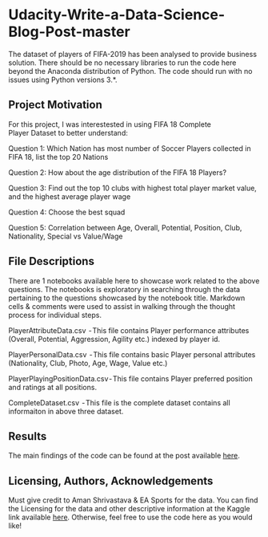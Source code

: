 # Udacity-Write-a-Data-Science-Blog-Post-master
The dataset of players of FIFA-2019 has been analysed to provide business solution.
There should be no necessary libraries to run the code here beyond the Anaconda distribution of Python.  The code should run with no issues using Python versions 3.*.

## Project Motivation<a name="motivation"></a>

For this project, I was interestested in using FIFA 18 Complete Player Dataset to better understand:

Question 1: Which Nation has most number of Soccer Players collected in FIFA 18, list the top 20 Nations

Question 2: How about the age distribution of the FIFA 18 Players?

Question 3: Find out the top 10 clubs with highest total player market value, and the highest average player wage

Question 4: Choose the best squad

Question 5: Correlation between Age, Overall, Potential, Position, Club, Nationality, Special vs Value/Wage


## File Descriptions <a name="files"></a>

There are 1 notebooks available here to showcase work related to the above questions. The notebooks is exploratory in searching through the data pertaining to the questions showcased by the notebook title. Markdown cells & comments were used to assist in walking through the thought process for individual steps.

PlayerAttributeData.csv       - This file contains Player performance attributes (Overall, Potential, Aggression, Agility etc.) indexed by player id.

PlayerPersonalData.csv        - This file contains basic Player personal attributes (Nationality, Club, Photo, Age, Wage, Value etc.)

PlayerPlayingPositionData.csv - This file contains Player preferred position and ratings at all positions.

CompleteDataset.csv           - This file is the complete dataset contains all informaiton in above three dataset.


## Results<a name="results"></a>

The main findings of the code can be found at the post available [here](https://medium.com/@haiqingzhou/fifa-18-complete-player-dataset-some-exploration-questions-2ccae897416a).

## Licensing, Authors, Acknowledgements<a name="licensing"></a>

Must give credit to Aman Shrivastava & EA Sports for the data. You can find the Licensing for the data and other descriptive information at the Kaggle link available [here](https://www.kaggle.com/thec03u5/fifa-18-demo-player-dataset). Otherwise, feel free to use the code here as you would like! 

